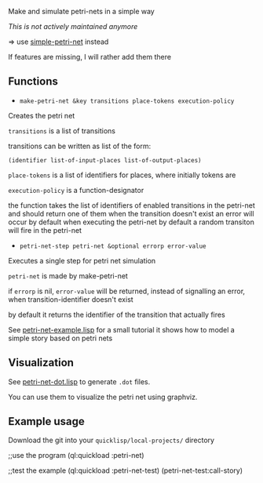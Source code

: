 Make and simulate petri-nets in a simple way

_This is not actively maintained anymore_

=> use [simple-petri-net](https://gitlab.com/porky11/simple-petri-net) instead

If features are missing, I will rather add them there


## Functions

* `make-petri-net &key transitions place-tokens execution-policy`

Creates the petri net

`transitions` is a list of transitions

transitions can be written as list of the form:

`(identifier list-of-input-places list-of-output-places)`

`place-tokens` is a list of identifiers for places, where initially tokens are

`execution-policy` is a function-designator

the function takes the list of identifiers of enabled transitions in the petri-net and should return one of them
when the transition doesn't exist an error will occur by default when executing the petri-net
by default a random transiton will fire in the petri-net


* `petri-net-step petri-net &optional errorp error-value`

Executes a single step for petri net simulation

`petri-net` is made by make-petri-net

if `errorp` is nil, `error-value` will be returned, instead of signalling an error, when transition-identifier doesn't exist

by default it returns the identifier of the transition that actually fires


See [petri-net-example.lisp](petri-net-example.lisp) for a small tutorial
it shows how to model a simple story based on petri nets


## Visualization

See [petri-net-dot.lisp](petri-net-dot.lisp) to generate `.dot` files.

You can use them to visualize the petri net using graphviz.


## Example usage

Download the git into your `quicklisp/local-projects/` directory

;;use the program
(ql:quickload :petri-net)

;;test the example
(ql:quickload :petri-net-test)
(petri-net-test:call-story)
